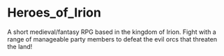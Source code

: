 # Heroes_of_Irion
A short medieval/fantasy RPG based in the kingdom of Irion. Fight with a range of manageable party members to defeat the evil orcs that threaten the land!
